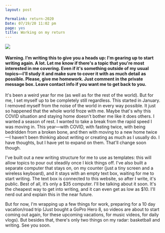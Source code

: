```yaml
---
layout: post

Permalink: return-2020
Date: 07/19/20 11:02 pm
page: yes
title: Working on my return
---
```


![][image-1]

#### Warning. I’m writing this to give you a heads up: I'm gearing up to start writing again. A lot. Let me know if there's a topic that you're most interested in me covering. Even if it's something outside of my usual topics—I'll study it and make sure to cover it with as much detail as possible. Please, give me homework. Just comment in the private message box. Leave contact info if you want me to get back to you.

It's been a weird year for me (as well as for the rest of the world). But for me, I set myself up to be completely still regardless. This started in January. I removed myself from the noise of the world in every way possible. It just so happened that the whole world froze with me. Maybe that's why this COVID situation and staying home doesn't bother me like it does others. I wanted a season of rest. I wanted to take a break from the rapid speed I was moving in. This year—with COVID, with fasting twice, with being bedridden from a broken bone, and then with moving to a new home twice—I haven't been thinking about writing or creating as much as I usually do. I have thoughts, but I have yet to expand on them. That'll change soon though.

I've built out a new writing structure for me to use as templates: this will allow topics to pour out steadily once I kick things off. I've also built a separate computer that stays on, on my counter (just a tiny screen and a wireless keyboard), and it stays with an empty text box, waiting for me to start writing. The text box is connected to this website, so after I write, it's public. Best of all, it’s only a $35 computer. I'll be talking about it soon. It's the cheapest way to get into writing, and it can even get as low as $10. I'll nerd out and explain this in the near future.

But for now, I'm wrapping up a few things for work, preparing for a 10 day vacation/road trip (Just bought a GoPro Hero 8, so videos are about to start coming out again, for these upcoming vacations, for music videos, for daily vlogs). But besides that, there's only two things on my radar: basketball and writing. See you soon.

[image-1]:	https://i.imgur.com/EqAZ5J3.jpg